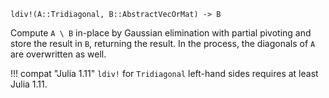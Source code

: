 ```
ldiv!(A::Tridiagonal, B::AbstractVecOrMat) -> B
```

Compute `A \ B` in-place by Gaussian elimination with partial pivoting and store the result in `B`, returning the result. In the process, the diagonals of `A` are overwritten as well.

!!! compat "Julia 1.11"
    `ldiv!` for `Tridiagonal` left-hand sides requires at least Julia 1.11.

